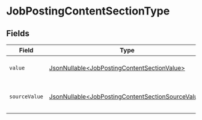 # JobPostingContentSectionType


## Fields

| Field                                                                                                                | Type                                                                                                                 | Required                                                                                                             | Description                                                                                                          | Example                                                                                                              |
| -------------------------------------------------------------------------------------------------------------------- | -------------------------------------------------------------------------------------------------------------------- | -------------------------------------------------------------------------------------------------------------------- | -------------------------------------------------------------------------------------------------------------------- | -------------------------------------------------------------------------------------------------------------------- |
| `value`                                                                                                              | [JsonNullable\<JobPostingContentSectionValue>](../../models/components/JobPostingContentSectionValue.md)             | :heavy_minus_sign:                                                                                                   | The type of the description.                                                                                         | responsibilities                                                                                                     |
| `sourceValue`                                                                                                        | [JsonNullable\<JobPostingContentSectionSourceValue>](../../models/components/JobPostingContentSectionSourceValue.md) | :heavy_minus_sign:                                                                                                   | The source value of the description type.                                                                            | key_responsibilities                                                                                                 |